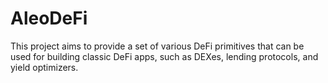 # AleoDeFi
This project aims to provide a set of various DeFi primitives that can be used for building classic DeFi apps, such as DEXes, lending protocols, and yield optimizers.
